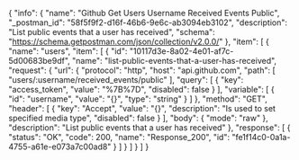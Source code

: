 {
  "info": {
    "name": "Github Get Users Username Received Events Public",
    "_postman_id": "58f5f9f2-d16f-46b6-9e6c-ab3094eb3102",
    "description": "List public events that a user has received",
    "schema": "https://schema.getpostman.com/json/collection/v2.0.0/"
  },
  "item": [
    {
      "name": "users",
      "item": [
        {
          "id": "10117d3e-8a02-4e01-af7c-5d00683be9df",
          "name": "list-public-events-that-a-user-has-received",
          "request": {
            "url": {
              "protocol": "http",
              "host": "api.github.com",
              "path": [
                "users/:username/received_events/public"
              ],
              "query": [
                {
                  "key": "access_token",
                  "value": "%7B%7D",
                  "disabled": false
                }
              ],
              "variable": [
                {
                  "id": "username",
                  "value": "{}",
                  "type": "string"
                }
              ]
            },
            "method": "GET",
            "header": [
              {
                "key": "Accept",
                "value": "{}",
                "description": "Is used to set specified media type",
                "disabled": false
              }
            ],
            "body": {
              "mode": "raw"
            },
            "description": "List public events that a user has received"
          },
          "response": [
            {
              "status": "OK",
              "code": 200,
              "name": "Response_200",
              "id": "fe1f14c0-0a1a-4755-a61e-e073a7c00ad8"
            }
          ]
        }
      ]
    }
  ]
}